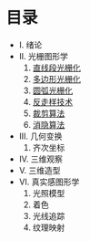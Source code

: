 # 目录
- I. 绪论
- II. 光栅图形学
  1. [直线段光栅化](光栅图形学/1.直线段光栅化.md)
  2. [多边形光栅化](光栅图形学/2.多边形光栅化.md)
  3. [圆弧光栅化](光栅图形学/3.圆弧光栅化.md)
  4. [反走样技术](光栅图形学/4.反走样技术.md)
  5. [裁剪算法](光栅图形学/5.裁剪算法.md)
  6. [消隐算法](光栅图形学/6.消隐算法.md)
- III. 几何变换
  1. 齐次坐标
- IV. 三维观察
- V. 三维造型
- VI. 真实感图形学
  1. 光照模型
  2. 着色
  3. 光线追踪
  4. 纹理映射

